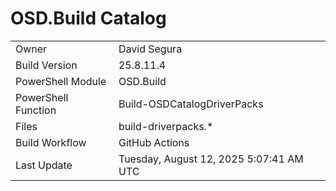 ﻿# OSD.Build Catalog

| | |
|-|-|
| Owner | David Segura |
| Build Version | 25.8.11.4 |
| PowerShell Module | OSD.Build |
| PowerShell Function | Build-OSDCatalogDriverPacks |
| Files | build-driverpacks.* |
| Build Workflow | GitHub Actions |
| Last Update | Tuesday, August 12, 2025 5:07:41 AM UTC |
